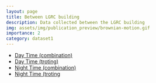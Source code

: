```yaml
---
layout: page
title: Between LGRC building
description: Data collected between the LGRC building
img: assets/img/publication_preview/brownian-motion.gif
importance: 2
category: dataset1
---
```


- [Day Time (combination)](https://drive.google.com/file/d/1ik_XYbhM6yClPClOhmUNeao4b0g4P_O3/view?usp=sharing)
- [Day Time (troting)](https://drive.google.com/file/d/1SFNW2phfuOkcpBhgYwXKNd75qYzJgwZf/view?usp=drive_link)
- [Night Time (combination)](https://drive.google.com/file/d/1giL7gv05E6ZucFAwp9krBWy7YavzeUNu/view?usp=drive_link)
- [Night Time (troting](https://drive.google.com/file/d/1eH5JXFZtxLYFniomFzoFP9BwVGF-kygY/view?usp=drive_link)
